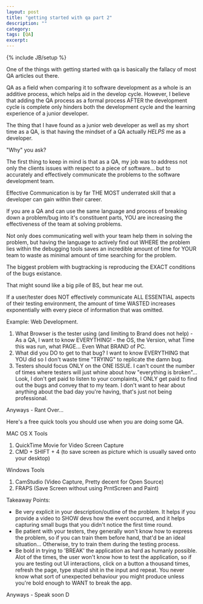 ```yaml
---
layout: post
title: "getting started with qa part 2"
description: ""
category: 
tags: [QA]
excerpt: 
---
```

{% include JB/setup %}

One of the things with getting started with qa is basically the fallacy of most QA articles out there.

QA as a field when comparing it to software development as a whole is an additive process, which helps aid in the develop cycle. However, I believe that adding the QA process as a formal process AFTER the development cycle is complete only hinders both the development cycle and the learning experience of a junior developer.

The thing that I have found as a junior web developer as well as my short time as a QA, is that having the mindset of a QA actually _HELPS_ me as a developer.

"Why" you ask?

The first thing to keep in mind is that as a QA, my job was to address not only the clients issues with respect to a piece of software... but to accurately and effectively communicate the problems to the software development team.

Effective Communication is by far THE MOST underrated skill that a developer can gain within their career. 

If you are a QA and can use the same language and process of breaking down a problem/bug into it's constituent parts, YOU are increasing the effectiveness of the team at solving problems.

Not only does communicating well with your team help them in solving the problem, but having the language to actively find out WHERE the problem lies within the debugging tools saves an incredible amount of time for YOUR team to waste as minimal amount of time searching for the problem.

The biggest problem with bugtracking is reproducing the EXACT conditions of the bugs existance. 

That might sound like a big pile of BS, but hear me out.

If a user/tester does NOT effectively communicate ALL ESSENTIAL aspects of their testing environment, the amount of time WASTED increases exponentially with every piece of information that was omitted.

Example: Web Development.

1. What Browser is the tester using (and limiting to Brand does not help) - 
  As a QA, I want to know EVERYTHING! - the OS, the Version, what Time this was run, what PAGE... Even What BRAND of PC.
2. What did you DO to get to that bug? 
  I want to know EVERYTHING that YOU did so I don't waste time "TRYING" to replicate the damn bug.
3. Testers should focus ONLY on the ONE ISSUE.
  I can't count the number of times where testers will just whine about how "everything is broken"... 
  Look, I don't get paid to listen to your complaints, I ONLY get paid to find out the bugs and convey that to my team. I don't want to hear about anything about the bad day you're having, that's just not being professional.

Anyways - Rant Over...

Here's a free quick tools you should use when you are doing some QA.

MAC OS X Tools
1. QuickTime Movie for Video Screen Capture 
2. CMD + SHIFT + 4 (to save screen as picture which is usually saved onto your desktop)

Windows Tools
1. CamStudio (Video Capture, Pretty decent for Open Source)
2. FRAPS (Save Screen without using PrntScreen and Paint)

Takeaway Points:
* Be very explicit in your description/outline of the problem. It helps if you provide a video to SHOW devs how the event occurred, and it helps capturing small bugs that you didn't notice the first time round.
* Be patient with your testers, they generally won't know how to express the problem, so if you can train them before hand, that'd be an ideal situation...
Otherwise, try to train them during the testing process.
* Be bold in trying to 'BREAK' the application as hard as humanly possible. 
  Alot of the times, the user won't know how to test the application, so if you are testing out UI interactions, click on a button a thousand times, refresh the page, type stupid shit in the input and repeat. You never know what sort of unexpected behaviour you might produce unless you're bold enough to WANT to break the app.

Anyways - Speak soon
D